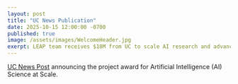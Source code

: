 ```yaml
---
layout: post
title: "UC News Publication"
date: 2025-10-15 12:00:00 -0700
published: true
image: /assets/images/WelcomeHeader.jpg
exerpt: LEAP team receives $18M from UC to scale AI research and advance scientific impact.  
---
```


[UC News Post](https://www.universityofcalifornia.edu/news/uc-awards-18-million-scale-ambition-and-impact-ai-science) announcing the project award for Artificial Intelligence (AI) Science at Scale. 
